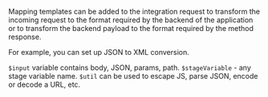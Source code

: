 Mapping templates can be added to the integration request to transform the incoming request to the format required by the backend of the application or to transform the backend payload to the format required by the method response.

For example, you can set up JSON to XML conversion. 

`$input` variable contains body, JSON, params, path. `$stageVariable` - any stage variable name. `$util` can be used to escape JS, parse JSON, encode or decode a URL, etc.